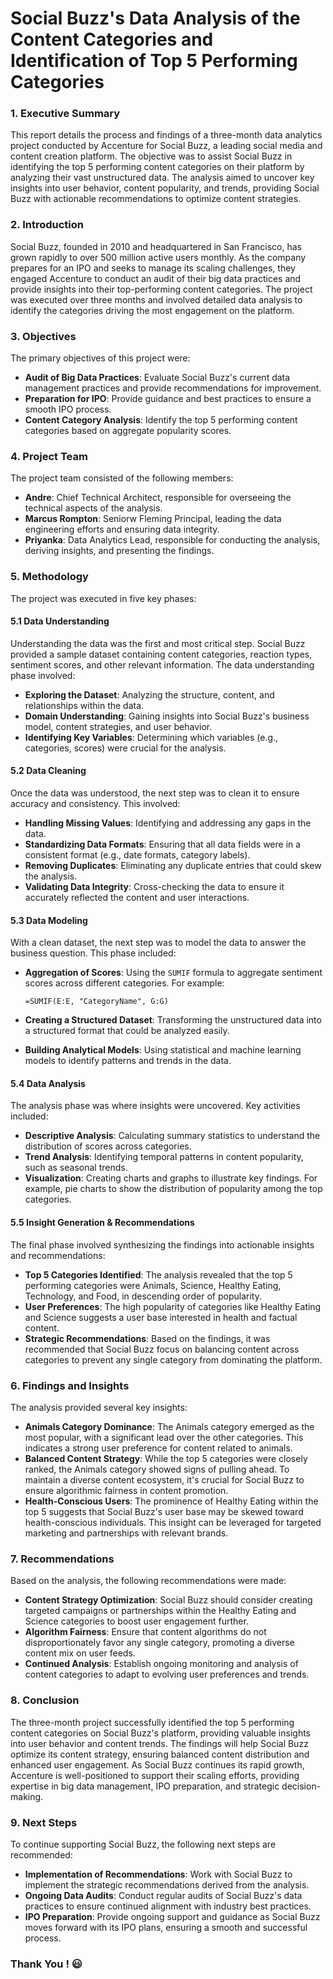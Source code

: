 # Social Buzz's Data Analysis of the Content Categories and Identification of Top 5 Performing Categories

### **1. Executive Summary**

This report details the process and findings of a three-month data analytics project conducted by Accenture for Social Buzz, a leading social media and content creation platform. The objective was to assist Social Buzz in identifying the top 5 performing content categories on their platform by analyzing their vast unstructured data. The analysis aimed to uncover key insights into user behavior, content popularity, and trends, providing Social Buzz with actionable recommendations to optimize content strategies.

### **2. Introduction**

Social Buzz, founded in 2010 and headquartered in San Francisco, has grown rapidly to over 500 million active users monthly. As the company prepares for an IPO and seeks to manage its scaling challenges, they engaged Accenture to conduct an audit of their big data practices and provide insights into their top-performing content categories. The project was executed over three months and involved detailed data analysis to identify the categories driving the most engagement on the platform.

### **3. Objectives**

The primary objectives of this project were:
- **Audit of Big Data Practices**: Evaluate Social Buzz's current data management practices and provide recommendations for improvement.
- **Preparation for IPO**: Provide guidance and best practices to ensure a smooth IPO process.
- **Content Category Analysis**: Identify the top 5 performing content categories based on aggregate popularity scores.

### **4. Project Team**

The project team consisted of the following members:
- **Andre**: Chief Technical Architect, responsible for overseeing the technical aspects of the analysis.
- **Marcus Rompton**: Seniorw Fleming Principal, leading the data engineering efforts and ensuring data integrity.
- **Priyanka**: Data Analytics Lead, responsible for conducting the analysis, deriving insights, and presenting the findings.

### **5. Methodology**

The project was executed in five key phases:

#### **5.1 Data Understanding**

Understanding the data was the first and most critical step. Social Buzz provided a sample dataset containing content categories, reaction types, sentiment scores, and other relevant information. The data understanding phase involved:
- **Exploring the Dataset**: Analyzing the structure, content, and relationships within the data.
- **Domain Understanding**: Gaining insights into Social Buzz's business model, content strategies, and user behavior.
- **Identifying Key Variables**: Determining which variables (e.g., categories, scores) were crucial for the analysis.

#### **5.2 Data Cleaning**

Once the data was understood, the next step was to clean it to ensure accuracy and consistency. This involved:
- **Handling Missing Values**: Identifying and addressing any gaps in the data.
- **Standardizing Data Formats**: Ensuring that all data fields were in a consistent format (e.g., date formats, category labels).
- **Removing Duplicates**: Eliminating any duplicate entries that could skew the analysis.
- **Validating Data Integrity**: Cross-checking the data to ensure it accurately reflected the content and user interactions.

#### **5.3 Data Modeling**

With a clean dataset, the next step was to model the data to answer the business question. This phase included:
- **Aggregation of Scores**: Using the `SUMIF` formula to aggregate sentiment scores across different categories. For example:

  ```excel
  =SUMIF(E:E, "CategoryName", G:G)
  ```
  
- **Creating a Structured Dataset**: Transforming the unstructured data into a structured format that could be analyzed easily.
- **Building Analytical Models**: Using statistical and machine learning models to identify patterns and trends in the data.

#### **5.4 Data Analysis**

The analysis phase was where insights were uncovered. Key activities included:
- **Descriptive Analysis**: Calculating summary statistics to understand the distribution of scores across categories.
- **Trend Analysis**: Identifying temporal patterns in content popularity, such as seasonal trends.
- **Visualization**: Creating charts and graphs to illustrate key findings. For example, pie charts to show the distribution of popularity among the top categories.

#### **5.5 Insight Generation & Recommendations**

The final phase involved synthesizing the findings into actionable insights and recommendations:
- **Top 5 Categories Identified**: The analysis revealed that the top 5 performing categories were Animals, Science, Healthy Eating, Technology, and Food, in descending order of popularity.
- **User Preferences**: The high popularity of categories like Healthy Eating and Science suggests a user base interested in health and factual content.
- **Strategic Recommendations**: Based on the findings, it was recommended that Social Buzz focus on balancing content across categories to prevent any single category from dominating the platform.

### **6. Findings and Insights**

The analysis provided several key insights:
- **Animals Category Dominance**: The Animals category emerged as the most popular, with a significant lead over the other categories. This indicates a strong user preference for content related to animals.
- **Balanced Content Strategy**: While the top 5 categories were closely ranked, the Animals category showed signs of pulling ahead. To maintain a diverse content ecosystem, it's crucial for Social Buzz to ensure algorithmic fairness in content promotion.
- **Health-Conscious Users**: The prominence of Healthy Eating within the top 5 suggests that Social Buzz's user base may be skewed toward health-conscious individuals. This insight can be leveraged for targeted marketing and partnerships with relevant brands.

### **7. Recommendations**

Based on the analysis, the following recommendations were made:
- **Content Strategy Optimization**: Social Buzz should consider creating targeted campaigns or partnerships within the Healthy Eating and Science categories to boost user engagement further.
- **Algorithm Fairness**: Ensure that content algorithms do not disproportionately favor any single category, promoting a diverse content mix on user feeds.
- **Continued Analysis**: Establish ongoing monitoring and analysis of content categories to adapt to evolving user preferences and trends.

### **8. Conclusion**

The three-month project successfully identified the top 5 performing content categories on Social Buzz's platform, providing valuable insights into user behavior and content trends. The findings will help Social Buzz optimize its content strategy, ensuring balanced content distribution and enhanced user engagement. As Social Buzz continues its rapid growth, Accenture is well-positioned to support their scaling efforts, providing expertise in big data management, IPO preparation, and strategic decision-making.

### **9. Next Steps**

To continue supporting Social Buzz, the following next steps are recommended:
- **Implementation of Recommendations**: Work with Social Buzz to implement the strategic recommendations derived from the analysis.
- **Ongoing Data Audits**: Conduct regular audits of Social Buzz's data practices to ensure continued alignment with industry best practices.
- **IPO Preparation**: Provide ongoing support and guidance as Social Buzz moves forward with its IPO plans, ensuring a smooth and successful process.

### Thank You ! 😃
